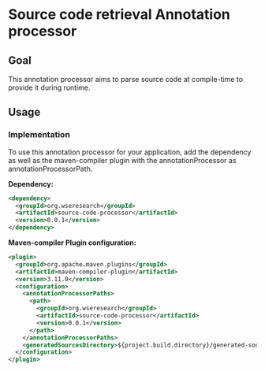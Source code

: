 # Source code retrieval Annotation processor

## Goal

This annotation processor aims to parse source code at compile-time to provide it during runtime.

## Usage

### Implementation

To use this annotation processor for your application, add the dependency as well as the maven-compiler plugin with the annotationProcessor as annotationProcessorPath.

**Dependency:**

```xml
<dependency>
  <groupId>org.wseresearch</groupId>
  <artifactId>source-code-processor</artifactId>
  <version>0.0.1</version>
</dependency>
```

**Maven-compiler Plugin configuration:**

```xml
<plugin>
  <groupId>org.apache.maven.plugins</groupId>
  <artifactId>maven-compiler-plugin</artifactId>
  <version>3.11.0</version>
  <configuration>
    <annotationProcessorPaths>
      <path>
        <groupId>org.wseresearch</groupId>
        <artifactId>source-code-processor</artifactId>
        <version>0.0.1</version>
      </path>
    </annotationProcessorPaths>
    <generatedSourcesDirectory>${project.build.directory}/generated-sources/annotations</generatedSourcesDirectory>
  </configuration>
</plugin>
```
